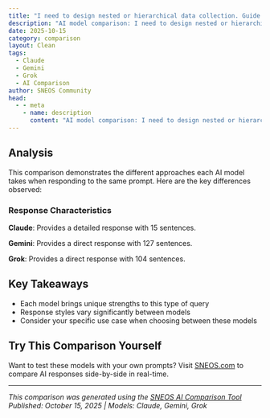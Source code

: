 ```yaml
---
title: "I need to design nested or hierarchical data collection. Guide me: 1) Identify levels of nesting (students in classrooms in schools)"
description: "AI model comparison: I need to design nested or hierarchical data collection. Guide me: 1) Identify levels of nesting (st..."
date: 2025-10-15
category: comparison
layout: Clean
tags:
  - Claude
  - Gemini
  - Grok
  - AI Comparison
author: SNEOS Community
head:
  - - meta
    - name: description
      content: "AI model comparison: I need to design nested or hierarchical data collection. Guide me: 1) Identify levels of nesting (students in classrooms..."
---
```


<ChatComparison
  title="I need to design nested or hierarchical data collection. Guide me: 1) Identify levels of nesting (students in classrooms in schools)"
  prompt="I need to design nested or hierarchical data collection. Guide me: 1) Identify levels of nesting (students in classrooms in schools)"
  :responses='{"Claude": "# Guide to Designing Nested/Hierarchical Data Collection\n\n## 1) Identifying Levels of Nesting\n\n### **Your Example: Students \u2192 Classrooms \u2192 Schools**\n\nThis is a **3-level hierarchy**:\n- **Level 3 (Highest):** Schools\n- **Level 2 (Middle):** Classrooms\n- **Level 1 (Lowest):** Students\n\n---\n\n## Step-by-Step Process to Identify Nesting Levels\n\n### **Step 1: List All Units of Analysis**\nWrite down all entities you\u0027re collecting data about:\n- Students\n- Classrooms\n- Schools\n- (Possibly: Districts, Teachers, etc.)\n\n### **Step 2: Determine the Containment Relationship**\nAsk: *\u0022What is contained within what?\u0022*\n\n\u0060\u0060\u0060\nSchools contain \u2192 Classrooms contain \u2192 Students\n\u0060\u0060\u0060\n\n### **Step 3: Draw the Hierarchy**\n\n\u0060\u0060\u0060\nLevel 3: School A              School B\n           |                      |\nLevel 2: Class 1  Class 2      Class 3  Class 4\n           |        |            |        |\nLevel 1: S1,S2   S3,S4,S5     S6,S7    S8,S9,S10\n\u0060\u0060\u0060\n\n### **Step 4: Check for Cross-Classification**\n\u26A0\uFE0F **Important consideration:** Are there crossed effects?\n\n**Pure Nesting:** Each classroom belongs to ONE school only\n**Cross-Classification:** A student might have multiple teachers across subjects\n\nIf you have cross-classification, note it\u2014your analysis approach may differ.\n\n---\n\n## Key Questions to Ask\n\n| Question | Purpose |\n|----------|---------|\n| **What is my unit of observation?** | Identifies lowest level (usually where you collect most data) |\n| **What natural groupings exist?** | Identifies middle levels |\n| **Are observations independent?** | If no, there\u0027s likely nesting |\n| **Can I uniquely identify each level?** | Ensures proper data structure |\n| **Do any units belong to multiple higher-level units?** | Identifies cross-classification |\n\n---\n\n## Common Nesting Structures\n\n### **Education Examples:**\n- Students \u2192 Classes \u2192 Schools \u2192 Districts\n- Test items \u2192 Subscales \u2192 Students\n- Observations \u2192 Days \u2192 Students \u2192 Classrooms\n\n### **Healthcare Examples:**\n- Patients \u2192 Doctors \u2192 Clinics \u2192 Regions\n- Measurements \u2192 Visits \u2192 Patients \u2192 Hospitals\n\n### **Business Examples:**\n- Employees \u2192 Teams \u2192 Departments \u2192 Companies\n- Transactions \u2192 Customers \u2192 Stores \u2192 Regions\n\n### **Longitudinal Examples:**\n- Measurements (Level 1) \u2192 Time points \u2192 Individuals \u2192 Groups\n\n---\n\n## Notation System\n\nUse a clear labeling system:\n- **Level 1 (i):** Student *i*\n- **Level 2 (j):** Classroom *j*\n- **Level 3 (k):** School *k*\n\n**Full notation:** Student *i* in classroom *j* in school *k* = **i(j,k)** or **ijk**\n\n---\n\n## Practical Tips\n\n\u2705 **DO:**\n- Start from the bottom (most granular level) and work up\n- Draw diagrams\u2014visual representation helps\n- Consider sample sizes at each level\n- Think about where variation occurs\n\n\u274C **DON\u0027T:**\n- Ignore nesting when it exists (leads to incorrect statistics)\n- Confuse nesting with simple categorical variables\n- Forget to assign unique IDs at each level\n\n---\n\n## Next Steps (for complete design)\n\n2. Define variables at each level\n3. Determine sample sizes\n4. Create data collection instruments\n5. Plan data structure/database design\n6. Select appropriate analysis methods (HLM/multilevel modeling)\n\nWould you like me to continue with any of these next steps?", "Gemini": "Designing nested or hierarchical data collection is a powerful way to capture context, enable multi-level analysis, and reduce data redundancy. Let\u0027s break down the process step-by-step.\n\n---\n\n## Guide to Designing Nested/Hierarchical Data Collection\n\n### Step 1: Identify Levels of Nesting\n\nThis is the foundational step. You need to clearly define the distinct levels at which data will be collected, and how they relate to each other in a \u0022belongs to\u0022 or \u0022is a part of\u0022 structure.\n\n**Methodology:**\n\n1.  **Start Broad:** Identify the highest, most encompassing entity.\n2.  **Drill Down:** For each entity, ask \u0022What smaller, distinct units naturally exist *within* this entity that I also need to collect data on?\u0022\n3.  **Repeat:** Continue drilling down until you reach the most granular unit of data collection you require.\n4.  **Define the Relationship:** For each level, articulate its relationship to the level above it (e.g., \u0022many students belong to one classroom,\u0022 \u0022many classrooms belong to one school\u0022).\n\n**Example from your request: Students in Classrooms in Schools**\n\n*   **Level 1: School**\n    *   *Definition:* The highest organizational unit.\n    *   *Example Data Point:* School Name, School ID, Location, Principal, Type (Public/Private).\n*   **Level 2: Classroom** (Nested within School)\n    *   *Definition:* A specific teaching group or section within a school.\n    *   *Relationship:* Many Classrooms belong to one School.\n    *   *Example Data Point:* Classroom ID, Teacher Name, Grade Level, Subject, Number of Students.\n*   **Level 3: Student** (Nested within Classroom)\n    *   *Definition:* An individual learner.\n    *   *Relationship:* Many Students belong to one Classroom.\n    *   *Example Data Point:* Student ID, Name, Age, Gender, Academic Performance.\n\n**Other Common Examples:**\n\n*   **Patients in Wards in Hospitals:**\n    *   L1: Hospital (Hospital ID, Location)\n    *   L2: Ward (Ward ID, Specialty, Head Nurse)\n    *   L3: Patient (Patient ID, Diagnosis, Treatment, Room Number)\n*   **Experiments in Labs in Research Institutions:**\n    *   L1: Research Institution (Institution ID, Department)\n    *   L2: Lab (Lab ID, Principal Investigator, Research Focus)\n    *   L3: Experiment (Experiment ID, Date, Hypothesis, Results)\n*   **Posts in Threads in Forums:**\n    *   L1: Forum (Forum ID, Topic Area)\n    *   L2: Thread (Thread ID, Original Post Title, Author)\n    *   L3: Post (Post ID, Content, Reply To, Timestamp)\n*   **Products in Categories in Departments in Stores:**\n    *   L1: Store (Store ID, Location)\n    *   L2: Department (Department ID, Manager)\n    *   L3: Category (Category ID, Section)\n    *   L4: Product (Product ID, Name, Price, Stock)\n*   **Employees in Teams in Departments in Companies:**\n    *   L1: Company (Company ID, Industry)\n    *   L2: Department (Department ID, Head of Dept)\n    *   L3: Team (Team ID, Team Lead)\n    *   L4: Employee (Employee ID, Name, Role, Salary)\n\n---\n\n### Step 2: Define Entities and Attributes at Each Level\n\nOnce you have your levels, you need to decide *what information* you will collect about each entity at that level.\n\n*   **Entity:** The distinct item or unit at a given level (e.g., a \u0022School,\u0022 a \u0022Classroom,\u0022 a \u0022Student\u0022).\n*   **Attributes (or Fields/Variables):** The characteristics or properties of that entity.\n\n**For our School-Classroom-Student example:**\n\n*   **Level 1: School**\n    *   **Attributes:** \u0060School_ID\u0060 (Primary Key), \u0060School_Name\u0060, \u0060School_Type\u0060, \u0060Address\u0060, \u0060City\u0060, \u0060State\u0060, \u0060Zip_Code\u0060, \u0060Principal_Name\u0060, \u0060Number_of_Students_Overall\u0060.\n*   **Level 2: Classroom**\n    *   **Attributes:** \u0060Classroom_ID\u0060 (Primary Key), \u0060School_ID\u0060 (Foreign Key - links to School), \u0060Teacher_Name\u0060, \u0060Grade_Level\u0060, \u0060Subject\u0060, \u0060Room_Number\u0060, \u0060Enrollment_Capacity\u0060, \u0060Current_Enrollment\u0060.\n*   **Level 3: Student**\n    *   **Attributes:** \u0060Student_ID\u0060 (Primary Key), \u0060Classroom_ID\u0060 (Foreign Key - links to Classroom), \u0060First_Name\u0060, \u0060Last_Name\u0060, \u0060Date_of_Birth\u0060, \u0060Gender\u0060, \u0060GPA\u0060, \u0060Attendance_Record\u0060.\n\n**Key Concepts for Attributes:**\n\n*   **Primary Key (PK):** A unique identifier for each record within its own level (e.g., \u0060School_ID\u0060 uniquely identifies a school).\n*   **Foreign Key (FK):** An attribute in one level that references the Primary Key of a higher (or parent) level. This is *crucial* for establishing the nested relationships (e.g., \u0060School_ID\u0060 in the Classroom level links each classroom to its specific school).\n\n---\n\n### Step 3: Determine Relationships and Linkages\n\nExplicitly define how the levels connect using Primary and Foreign Keys.\n\n*   **One-to-Many:** The most common relationship in hierarchical data. One \u0022parent\u0022 entity can have many \u0022child\u0022 entities, but each child entity belongs to only one parent.\n    *   One \u0060School\u0060 has many \u0060Classrooms\u0060.\n    *   One \u0060Classroom\u0060 has many \u0060Students\u0060.\n\n*   **Diagramming:** A simple diagram (even on paper) can be immensely helpful here.\n\n    \u0060\u0060\u0060\n    \u002B-----------------\u002B        \u002B---------------------\u002B        \u002B-----------------\u002B\n    |     School      |        |      Classroom      |        |      Student    |\n    \u002B-----------------\u002B        \u002B---------------------\u002B        \u002B-----------------\u002B\n    | PK: School_ID   |\u003C-------| PK: Classroom_ID    |\u003C-------| PK: Student_ID  |\n    | School_Name     | 1      | FK: School_ID (from | 1      | FK: Classroom_ID|\n    | ...etc...       |        |      School)        |        |      (from      |\n    \u002B-----------------\u002B ------ M \u002B Teacher_Name      |        |      Classroom) |\n                                 | ...etc...           |        | First_Name      |\n                                 \u002B---------------------\u002B ------ M \u002B ...etc...       |\n                                                                  \u002B-----------------\u002B\n    \u0060\u0060\u0060\n\n---\n\n### Step 4: Design Data Collection Instruments for Each Level\n\nHow will you actually get this data? The design of your collection tools should mirror your nested structure.\n\n*   **Level-Specific Forms/Sections:** Create distinct forms or sections within a larger form for each level.\n*   **Contextual Pre-filling:** Ideally, when collecting data for a lower level, the higher-level context should be automatically populated or easily selected.\n    *   Example: When adding a new student, you first select the \u0060School\u0060, then select the \u0060Classroom\u0060 within that school. The \u0060School_ID\u0060 and \u0060Classroom_ID\u0060 should then be automatically associated with the new student\u0027s record.\n*   **Tool Considerations:**\n    *   **Relational Databases (e.g., SQL Server, PostgreSQL, MySQL):** Excellent for managing this type of structured data. Each level can be a separate table.\n    *   **Survey Platforms (e.g., REDCap, Qualtrics, SurveyMonkey with advanced logic):** Many allow for branching, repeating sections, or linking records across forms to mimic hierarchical structures.\n    *   **Custom Applications:** For complex needs, a custom web or mobile app can provide the most tailored collection experience.\n    *   **Spreadsheets (with caution):** Can work for small, simple hierarchies but quickly become unwieldy due to redundant data entry and difficulty enforcing data integrity. If using spreadsheets, create one sheet per level and use lookup functions (e.g., VLOOKUP) to simulate foreign keys.\n    *   **JSON/XML:** These document formats inherently support nesting, which can be useful for data exchange or certain NoSQL databases.\n\n---\n\n### Step 5: Choose Data Storage and Management Strategy\n\n*   **Relational Database Management System (RDBMS):** This is generally the *gold standard* for nested or hierarchical data.\n    *   Each level becomes a **table**.\n    *   Primary and Foreign Keys enforce referential integrity and make relationships explicit.\n    *   SQL queries are powerful for joining data across levels, aggregating, and filtering.\n    *   **Pros:** High data integrity, powerful querying, well-understood.\n    *   **Cons:** Requires database setup and understanding of SQL.\n*   **NoSQL Document Databases (e.g., MongoDB, Couchbase):**\n    *   Can store nested data naturally within a single \u0022document.\u0022\n    *   Example: A \u0060school\u0060 document could contain an array of \u0060classrooms\u0060, each of which contains an array of \u0060students\u0060.\n    *   **Pros:** Flexible schema, good for rapidly changing data structures, can be very fast for retrieving entire nested objects.\n    *   **Cons:** Can lead to data duplication if not carefully designed, querying across deeply nested structures can sometimes be less efficient than relational joins.\n*   **Flat Files (e.g., CSV, Excel):**\n    *   **Warning:** While possible, it\u0027s generally *not recommended* for anything beyond very small, simple hierarchies. You\u0027ll likely need to repeat higher-level data for every lower-level record, leading to redundancy and potential errors.\n    *   If you must use them, consider having one file per level and use a tool like Pandas in Python or R to merge and analyze.\n\n---\n\n### Step 6: Plan for Data Quality and Validation\n\nHierarchical data is more complex, so validation is critical.\n\n*   **Referential Integrity:** Ensure that every Foreign Key value actually exists as a Primary Key in the parent table (e.g., a \u0060Classroom_ID\u0060 in the \u0060Student\u0060 table must exist in the \u0060Classroom\u0060 table). RDBMS automatically enforce this.\n*   **Data Type Validation:** Ensure attributes are stored in the correct format (e.g., dates are dates, numbers are numbers).\n*   **Range/Constraint Validation:** Set limits (e.g., \u0060GPA\u0060 must be between 0 and 4).\n*   **Uniqueness Constraints:** Ensure Primary Keys are truly unique.\n*   **User Training:** Train data collectors thoroughly on the structure and expected data.\n*   **Audit Trails:** Track who collected/modified data and when.\n\n---\n\n### Step 7: Consider Data Analysis Implications\n\nOne of the biggest benefits of nested data is the ability to perform multi-level analysis.\n\n*   **Hierarchical Linear Modeling (HLM) / Multi-level Modeling:** Statistical techniques specifically designed for nested data. They account for the fact that observations at lower levels (students) are not independent, as they share common contexts (classrooms, schools).\n    *   Example: Studying student test scores, HLM can simultaneously assess the impact of student-level factors (study habits), classroom-level factors (teacher experience), and school-level factors (school funding).\n*   **Aggregation:** Easily summarize data from lower levels up to higher levels (e.g., average GPA per classroom, total number of students per school).\n*   **Filtering and Grouping:** Query data based on attributes at any level (e.g., \u0022all students in 3rd grade classrooms in public schools\u0022).\n*   **Contextual Data:** Use higher-level data as contextual variables for analyzing lower-level data.\n\n---\n\n### Step 8: Iterate and Refine\n\nData collection design is rarely perfect on the first try.\n\n*   **Pilot Test:** Test your collection instruments and storage system with a small sample.\n*   **Gather Feedback:** Ask data collectors and potential data users for input.\n*   **Review and Adjust:** Be prepared to modify levels, attributes, and collection methods based on what you learn.\n\n---\n\nBy following these steps, you\u0027ll be able to design a robust and effective nested data collection system that meets your analytical and operational needs.", "Grok": "### Designing Nested or Hierarchical Data Collection\n\nHierarchical data collection is essential for modeling real-world relationships where entities are organized in levels (e.g., students grouped by classrooms, which are grouped by schools). This structure helps in analysis, querying, and storage using formats like JSON, XML, or relational databases with foreign keys (or NoSQL for deeper nesting). Below, I\u0027ll guide you step-by-step, starting with your example and expanding to a general framework.\n\n#### 1. Identify Levels of Nesting\nThe key is to break down the hierarchy into logical levels based on dependencies and relationships. Each level represents a \u0022parent\u0022 containing \u0022children.\u0022\n\n- **Start with the broadest level (root)**: This is the topmost entity that encompasses everything below. Ask: What is the highest grouping?\n- **Drill down to sub-levels**: Identify child entities that belong exclusively or primarily to a parent. Ask: What are the natural subgroups? Ensure one-to-many or many-to-many relationships make sense (e.g., one school has many classrooms, one classroom has many students).\n- **Determine depth**: Limit nesting to 3-5 levels to avoid complexity; deeper nests can be flattened or modeled relationally.\n- **Consider attributes per level**: Each level should have its own properties (e.g., school has location, classroom has capacity, student has grades).\n\n**Your Example: Students in Classrooms in Schools**\n- **Level 1 (Root: School)**: Represents the organization. Attributes: school_id, name, location, principal, total_enrollment.\n- **Level 2 (Classroom)**: Nested under School. One school has multiple classrooms. Attributes: classroom_id, school_id (foreign key), room_number, subject, teacher, capacity.\n- **Level 3 (Student)**: Nested under Classroom. One classroom has multiple students. Attributes: student_id, classroom_id (foreign key), name, age, grade_level, attendance_record.\n  \nThis creates a clear hierarchy: School \u2192 Classroom(s) \u2192 Student(s). Relationships are typically one-to-many (e.g., one classroom to many students), but could be many-to-many if students switch classes.\n\nVisual Representation (Pseudo-JSON Structure):\n\u0060\u0060\u0060json\n{\n  \u0022schools\u0022: [\n    {\n      \u0022school_id\u0022: 1,\n      \u0022name\u0022: \u0022Central High\u0022,\n      \u0022location\u0022: \u0022Downtown\u0022,\n      \u0022classrooms\u0022: [\n        {\n          \u0022classroom_id\u0022: 101,\n          \u0022room_number\u0022: \u0022A1\u0022,\n          \u0022subject\u0022: \u0022Math\u0022,\n          \u0022students\u0022: [\n            {\n              \u0022student_id\u0022: 1001,\n              \u0022name\u0022: \u0022Alice Johnson\u0022,\n              \u0022age\u0022: 16,\n              \u0022grade_level\u0022: \u002210th\u0022\n            },\n            {\n              \u0022student_id\u0022: 1002,\n              \u0022name\u0022: \u0022Bob Smith\u0022,\n              \u0022age\u0022: 15,\n              \u0022grade_level\u0022: \u00229th\u0022\n            }\n          ]\n        }\n      ]\n    }\n  ]\n}\n\u0060\u0060\u0060\n\n#### 2. Define Data Collection Methods\nOnce levels are identified, plan how to gather data without redundancy.\n\n- **Top-Down Approach**: Start collecting at the root level (e.g., survey schools first to get a list of IDs), then cascade down (e.g., use school IDs to query classrooms, then students). This is efficient for relational databases or APIs.\n  - Tools: SQL joins (e.g., \u0060SELECT * FROM students JOIN classrooms ON students.classroom_id = classrooms.id JOIN schools ON classrooms.school_id = schools.id\u0060).\n- **Bottom-Up Approach**: Collect leaf-level data (e.g., student details via forms) and aggregate upward (e.g., link to classrooms, then schools). Useful for user-generated data like apps.\n  - Tools: Forms with cascading dropdowns (e.g., select school \u2192 auto-populate classrooms \u2192 select student).\n- **Handle Relationships**:\n  - **One-to-Many**: Embed children in parent (as in the JSON above) for simple reads.\n  - **Many-to-Many**: Use junction tables (e.g., a \u0022student_classroom\u0022 table if students attend multiple classes).\n  - **Validation**: Ensure foreign keys are enforced to maintain integrity (e.g., a student must link to an existing classroom).\n\n#### 3. Choose Storage and Querying Strategies\n- **Document-Based (e.g., MongoDB, JSON)**: Ideal for deep nesting; stores hierarchies as embedded objects. Pros: Fast reads for entire subtrees. Cons: Updates can be tricky for large nests.\n- **Relational (e.g., PostgreSQL)**: Uses tables per level with joins. Pros: Flexible queries, normalization reduces duplicates. Cons: Joins can slow down for deep hierarchies.\n- **Graph Databases (e.g., Neo4j)**: For complex relationships beyond strict trees (e.g., students linked to multiple schools). Use nodes for entities and edges for relationships.\n- **Scalability Tips**: Index foreign keys; denormalize for read-heavy apps (e.g., duplicate school name in classroom records).\n\n#### 4. Best Practices and Common Pitfalls\n- **Avoid Over-Nesting**: If levels exceed 4, consider splitting (e.g., separate \u0022student_profiles\u0022 table).\n- **Data Integrity**: Use constraints (e.g., unique IDs) and validation rules (e.g., student age must fit classroom grade).\n- **Privacy/Security**: In your example, anonymize student data; comply with regs like GDPR (e.g., encrypt PII at leaf levels).\n- **Testing**: Simulate data entry\u2014e.g., add a student to a non-existent classroom to catch errors.\n- **Extensions for Your Use Case**: If this is for education analytics, add metrics like average grades per classroom (computed on-the-fly or stored).\n\nIf this is for a specific tool (e.g., database, app framework) or you have more details on the domain (e.g., healthcare hierarchies like patients in wards in hospitals), provide them for tailored advice! What\u0027s the next step you\u0027re focusing on?"}' published-date="{DateTime.UtcNow:HH:mm}"
/>

## Analysis

This comparison demonstrates the different approaches each AI model takes when responding to the same prompt. Here are the key differences observed:

### Response Characteristics

**Claude**: Provides a detailed response with 15 sentences. 

**Gemini**: Provides a direct response with 127 sentences. 

**Grok**: Provides a direct response with 104 sentences. 

## Key Takeaways

- Each model brings unique strengths to this type of query
- Response styles vary significantly between models
- Consider your specific use case when choosing between these models

## Try This Comparison Yourself

Want to test these models with your own prompts? Visit [SNEOS.com](https://sneos.com) to compare AI responses side-by-side in real-time.

---

*This comparison was generated using the [SNEOS AI Comparison Tool](https://sneos.com)*
*Published: October 15, 2025 | Models: Claude, Gemini, Grok*
